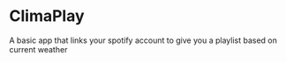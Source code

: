 # ClimaPlay
A basic app that links your spotify account to give you a playlist based on current weather
